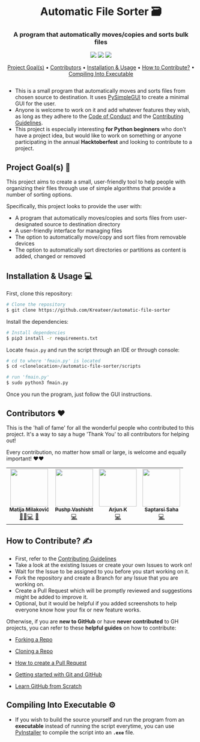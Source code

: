 <h1 align=center> Automatic File Sorter 🗃️ </h1>

<h3 align=center> A program that automatically moves/copies and sorts bulk files </h3>

<p align="center">
   <img src="https://img.shields.io/github/hacktoberfest/2020/Kreateer/automatic-file-sorter"> <img src="https://img.shields.io/github/license/Kreateer/automatic-file-sorter"> <img src="https://img.shields.io/github/last-commit/Kreateer/automatic-file-sorter">
   </p>

<p align="center">
   <a href=https://github.com/Kreateer/automatic-file-sorter#project-goals->Project Goal(s)</a> • <a href=https://github.com/Kreateer/automatic-file-sorter#contributors>Contributors</a> • <a href=https://github.com/Kreateer/automatic-file-sorter#installation--usage->Installation & Usage</a> • <a href=https://github.com/Kreateer/automatic-file-sorter#how-to-contribute-%EF%B8%8F>How to Contribute?</a> • <a href=https://github.com/Kreateer/automatic-file-sorter#compiling-into-executable-%EF%B8%8F>Compiling Into Executable</a>
  </p>

<p align="center">
  <img src="">
  </p>

- This is a small program that automatically moves and sorts files from chosen source to destination. It uses [PySimpleGUI](https://github.com/PySimpleGUI/PySimpleGUI) to create a minimal GUI for the user.
- Anyone is welcome to work on it and add whatever features they wish, as long as they adhere to the [Code of Conduct](https://github.com/Kreateer/automatic-file-sorter/blob/master/CODE_OF_CONDUCT.md) and the [Contributing Guidelines](https://github.com/Kreateer/automatic-file-sorter/blob/master/CONTRIBUTING.md).
- This project is especially interesting **for Python beginners** who don't have a project idea, but would like to work on something or anyone participating in the annual **Hacktoberfest** and looking to contribute to a project.

## Project Goal(s) 🎯

This project aims to create a small, user-friendly tool to help people with organizing their files through use of simple algorithms that provide a number of sorting options.

Specifically, this project looks to provide the user with:

- A program that automatically moves/copies and sorts files from user-designated source to destination directory
- A user-friendly interface for managing files
- The option to automatically move/copy and sort files from removable devices
- The option to automatically sort directories or partitions as content is added, changed or removed

## Installation & Usage 💻

First, clone this repository:
```bash
# Clone the repository
$ git clone https://github.com/Kreateer/automatic-file-sorter
```
Install the dependencies:
```bash
# Install dependencies
$ pip3 install -r requirements.txt
```
Locate ``fmain.py`` and run the script through an IDE or through console:
```bash
# cd to where 'fmain.py' is located
$ cd <clonelocation>/automatic-file-sorter/scripts

# run 'fmain.py'
$ sudo python3 fmain.py
```
Once you run the program, just follow the GUI instructions.

## Contributors ❤️

This is the 'hall of fame' for all the wonderful people who contributed to this project. It's a way to say a huge 'Thank You' to all contributors for helping out!

Every contribution, no matter how small or large, is welcome and equally important! ❤️❤️

<!-- ALL-CONTRIBUTORS-LIST:START - Do not remove or modify this section -->
<!-- prettier-ignore-start -->
<!-- markdownlint-disable -->
<table>
  <tr>
    <td align="center"><a href="https://github.com/Kreateer"><img src="https://avatars2.githubusercontent.com/u/19147258?v=4" width="100px;" alt=""/><br /><sub><b>Matija Milaković</b></sub></a><br /><a href="#projectManagement-Kreateer" title="Project Management">📆</a><a href="#ideas-Kreateer" title="Ideas, Planning, & Feedback">🤔</a><a href="https://github.com/Kreateer/automatic-file-sorter/commits?author=Kreateer" title="Code">💻</a> <a href="https://github.com/Kreateer/automatic-file-sorter/commits?author=Kreateer" title="Documentation">📖</a></td>
     <td align="center"><a href="https://github.com/pushp1997"><img src="https://avatars2.githubusercontent.com/u/19623154?s=400&u=7a94be1ab36f881e6b2c2322ccc9e5f63082a28f&v=4" width="100px;" alt=""/><br /><sub><b>Pushp Vashisht</b></sub></a><br /><a href="https://github.com/Kreateer/automatic-file-sorter/commits?author=pushp1997" title="Code">💻</a>
      <td align="center"><a href="https://github.com/arjunKay"><img src="https://avatars3.githubusercontent.com/u/21005432?s=460&u=44753ea260478cb4305a2bb9e11e2d8eac12550b&v=4" width="100px;" alt=""/><br /><sub><b>Arjun K</b></sub></a><br /><a href="https://github.com/Kreateer/automatic-file-sorter/commits?author=arjunKay" title="Code">💻</a>
         <td align="center"><a href="https://github.com/saptarsi96"><img src="https://avatars1.githubusercontent.com/u/29809001?s=400&u=877444ac545a2e7cdf3aac3189e13181761a0669&v=4" width="100px;" alt=""/><br /><sub><b>Saptarsi Saha</b></sub></a><br /><a href="https://github.com/Kreateer/automatic-file-sorter/commits?author=saptarsi96" title="Code">💻</a>
  </tr>
</table>

<!-- markdownlint-enable -->
<!-- prettier-ignore-end -->
<!-- ALL-CONTRIBUTORS-LIST:END -->


## How to Contribute? ✍️

- First, refer to the [Contributing Guidelines](https://github.com/Kreateer/automatic-file-sorter/blob/master/CONTRIBUTING.md)
- Take a look at the existing Issues or create your own Issues to work on!
- Wait for the Issue to be assigned to you before you start working on it.
- Fork the repository and create a Branch for any Issue that you are working on.
- Create a Pull Request which will be promptly reviewed and suggestions might be added to improve it.
- Optional, but it would be helpful if you added screenshots to help everyone know how your fix or new feature works.

Otherwise, if you are **new to GitHub** or have **never contributed** to GH projects, you can refer to these **helpful guides** on how to contribute:

- [Forking a Repo](https://help.github.com/en/github/getting-started-with-github/fork-a-repo)

- [Cloning a Repo](https://help.github.com/en/desktop/contributing-to-projects/creating-an-issue-or-pull-request)

- [How to create a Pull Request](https://opensource.com/article/19/7/create-pull-request-github)

- [Getting started with Git and GitHub](https://towardsdatascience.com/getting-started-with-git-and-github-6fcd0f2d4ac6)

- [Learn GitHub from Scratch](https://lab.github.com/githubtraining/introduction-to-github)


## Compiling Into Executable ⚙️

- If you wish to build the source yourself and run the program from an **executable** instead of running the script everytime, you can use [PyInstaller](https://www.pyinstaller.org/) to compile the script into an **`.exe`** file.
